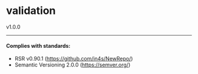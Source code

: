 # validation
v1.0.0



___
#### Complies with standards:

- RSR v0.90.1 (https://github.com/in4s/NewRepo/)
- Semantic Versioning 2.0.0 (https://semver.org/)
